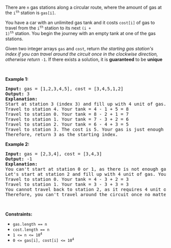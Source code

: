 There are `` n `` gas stations along a circular route, where the amount of gas at the <code>i<sup>th</sup></code> station is `` gas[i] ``.

You have a car with an unlimited gas tank and it costs `` cost[i] `` of gas to travel from the <code>i<sup>th</sup></code> station to its next <code>(i + 1)<sup>th</sup></code> station. You begin the journey with an empty tank at one of the gas stations.

Given two integer arrays `` gas `` and `` cost ``, return _the starting gas station's index if you can travel around the circuit once in the clockwise direction, otherwise return_ `` -1 ``. If there exists a solution, it is __guaranteed__ to be __unique__

&nbsp;

__Example 1:__

<pre>
<strong>Input:</strong> gas = [1,2,3,4,5], cost = [3,4,5,1,2]
<strong>Output:</strong> 3
<strong>Explanation:</strong>
Start at station 3 (index 3) and fill up with 4 unit of gas. Your tank = 0 + 4 = 4
Travel to station 4. Your tank = 4 - 1 + 5 = 8
Travel to station 0. Your tank = 8 - 2 + 1 = 7
Travel to station 1. Your tank = 7 - 3 + 2 = 6
Travel to station 2. Your tank = 6 - 4 + 3 = 5
Travel to station 3. The cost is 5. Your gas is just enough to travel back to station 3.
Therefore, return 3 as the starting index.
</pre>

__Example 2:__

<pre>
<strong>Input:</strong> gas = [2,3,4], cost = [3,4,3]
<strong>Output:</strong> -1
<strong>Explanation:</strong>
You can't start at station 0 or 1, as there is not enough gas to travel to the next station.
Let's start at station 2 and fill up with 4 unit of gas. Your tank = 0 + 4 = 4
Travel to station 0. Your tank = 4 - 3 + 2 = 3
Travel to station 1. Your tank = 3 - 3 + 3 = 3
You cannot travel back to station 2, as it requires 4 unit of gas but you only have 3.
Therefore, you can't travel around the circuit once no matter where you start.
</pre>

&nbsp;

__Constraints:__

*   `` gas.length == n ``
*   `` cost.length == n ``
*   <code>1 &lt;= n &lt;= 10<sup>4</sup></code>
*   <code>0 &lt;= gas[i], cost[i] &lt;= 10<sup>4</sup></code>